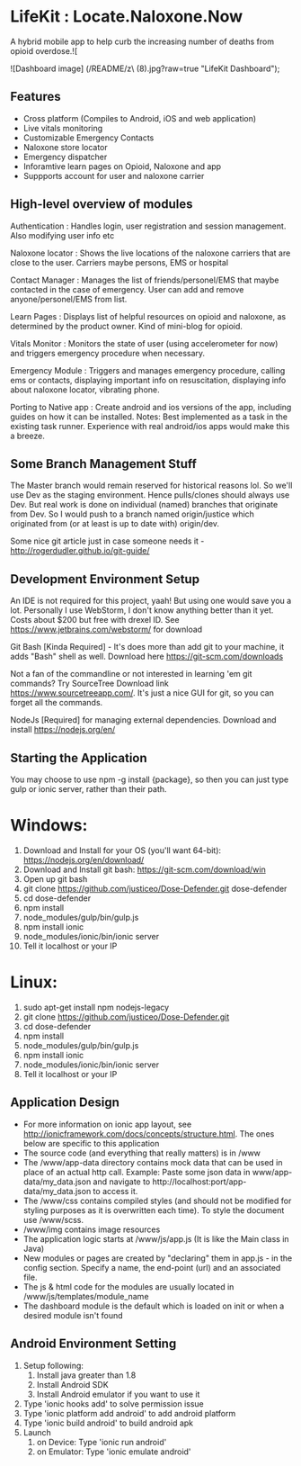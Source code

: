 
LifeKit : Locate.Naloxone.Now
=============================

A hybrid mobile app to help curb the increasing number of deaths from opioid overdose.![

![Dashboard image] (/README/z\ (8).jpg?raw=true "LifeKit Dashboard");

Features
--------

* Cross platform (Compiles to Android, iOS and web application)
* Live vitals monitoring
* Customizable Emergency Contacts
* Naloxone store locator
* Emergency dispatcher
* Inforamtive learn pages on Opioid, Naloxone and app
* Suppports account for user and naloxone carrier


High-level overview of modules
------------------------------

Authentication
: Handles login, user registration and session management. Also modifying user info etc

Naloxone locator
: Shows the live locations of the naloxone carriers that are close to the user. Carriers maybe persons, EMS or hospital

Contact Manager
: Manages the list of friends/personel/EMS that maybe contacted in the case of emergency. User can add and remove anyone/personel/EMS from list.

Learn Pages
: Displays list of helpful resources on opioid and naloxone, as determined by the product owner. Kind of mini-blog for opioid.

Vitals Monitor
: Monitors the state of user (using accelerometer for now) and triggers emergency procedure when necessary.

Emergency Module
: Triggers and manages emergency procedure, calling ems or contacts, displaying important info on resuscitation, displaying info about naloxone locator, vibrating phone.

Porting to Native app
: Create android and ios versions of the app, including guides on how it can be installed. 
Notes: Best implemented as a task in the existing task runner. Experience with real android/ios apps would make this a breeze. 




Some Branch Management Stuff
----------------------------

The Master branch would remain reserved for historical reasons lol.
So we'll use Dev as the staging environment. Hence pulls/clones should always use Dev.
But real work is done on individual (named) branches that originate from Dev.
So I would push to a branch named origin/justice which originated from (or at least is up to date with) origin/dev.

Some nice git article just in case someone needs it - http://rogerdudler.github.io/git-guide/




Development Environment Setup
-----------------------------

An IDE is not required for this project, yaah! But using one would save you a lot.
Personally I use WebStorm, I don't know anything better than it yet. Costs about $200 but free with drexel ID.
See https://www.jetbrains.com/webstorm/ for download

Git Bash [Kinda Required] - It's does more than add git to your machine, it adds "Bash" shell as well.
Download here https://git-scm.com/downloads

Not a fan of the commandline or not interested in learning 'em git commands? Try SourceTree
Download link https://www.sourcetreeapp.com/. It's just a nice GUI for git, so you can forget all the commands.

NodeJs [Required] for managing external dependencies. Download and install https://nodejs.org/en/



Starting the Application
------------------------
You may choose to use npm -g install {package}, so then you can just type gulp or ionic server, rather than their path.

Windows:
========
1. Download and Install for your OS (you'll want 64-bit): https://nodejs.org/en/download/
2. Download and Install git bash: https://git-scm.com/download/win
3. Open up git bash
4. git clone https://github.com/justiceo/Dose-Defender.git dose-defender
5. cd dose-defender
6. npm install
7. node_modules/gulp/bin/gulp.js
8. npm install ionic
9. node_modules/ionic/bin/ionic server
10. Tell it localhost or your IP

Linux:
======
1. sudo apt-get install npm nodejs-legacy
2. git clone https://github.com/justiceo/Dose-Defender.git
3. cd dose-defender
4. npm install
5. node_modules/gulp/bin/gulp.js
6. npm install ionic
7. node_modules/ionic/bin/ionic server
8. Tell it localhost or your IP

Application Design
------------------
* For more information on ionic app layout, see http://ionicframework.com/docs/concepts/structure.html. The ones below are specific to this application
* The source code (and everything that really matters) is in /www
* The /www/app-data directory contains mock data that can be used in place of an actual http call. Example: Paste some json data in www/app-data/my_data.json and navigate to http://localhost:port/app-data/my_data.json to access it.
* The /www/css contains compiled styles (and should not be modified for styling purposes as it is overwritten each time). To style the document use /www/scss.
* /www/img contains image resources
* The application logic starts at /www/js/app.js (It is like the Main class in Java)
* New modules or pages are created by "declaring" them in app.js - in the config section. Specify a name, the end-point (url) and an associated file.
* The js & html code for the modules are usually located in /www/js/templates/module_name
* The dashboard module is the default which is loaded on init or when a desired module isn't found


Android Environment Setting
------------------
1. Setup following:
    1. Install java greater than 1.8
    2. Install Android SDK
    3. Install Android emulator if you want to use it
2. Type 'ionic hooks add' to solve permission issue
3. Type 'ionic platform add android' to add android platform
4. Type 'ionic build android' to build android apk
5. Launch
    1. on Device: Type 'ionic run android'
    2. on Emulator: Type 'ionic emulate android'


